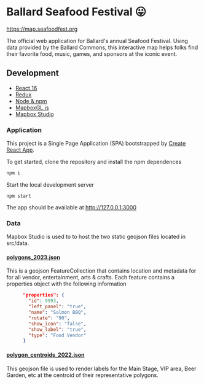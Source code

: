 # Ballard Seafood Festival 😛

https://map.seafoodfest.org

The official web application for Ballard's annual Seafood Festival. Using data provided by the Ballard Commons, this interactive map helps folks find their favorite food, music, games, and sponsors at the iconic event.


## Development

- [React 16](https://reactjs.org/)
- [Redux](https://redux.js.org/)
- [Node & npm](https://www.npmjs.com/)
- [MapboxGL.js](https://docs.mapbox.com/mapbox-gl-js/api/)
- [Mapbox Studio](https://www.mapbox.com/mapbox-studio)

### Application

This project is a Single Page Application (SPA) bootstrapped by [Create React App](https://github.com/facebookincubator/create-react-app).

To get started, clone the repository and install the npm dependences
```bash
npm i
```

Start the local development server
```
npm start
```
The app should be available at http://127.0.0.1:3000

### Data
Mapbox Studio is used to to host the two static geojson files located in src/data.

#### [polygons_2023.json](/src/data/polygons_2023.json)

This is a geojson FeatureCollection that contains location and metadata for for all vendor, entertainment, arts & crafts. Each feature contains a properties object with the following information

```json
      "properties": {
        "id": 9993,
        "left_panel": "true",
        "name": "Salmon BBQ",
        "rotate": "90",
        "show_icon": "false",
        "show_label": "true",
        "type": "Food Vendor"
      }
```


#### [polygon_centroids_2022.json](/src/data/polygon_centroids_2023.json)

This geojson file is used to render labels for the Main Stage, VIP area, Beer Garden, etc at the centroid of their representative polygons. 
